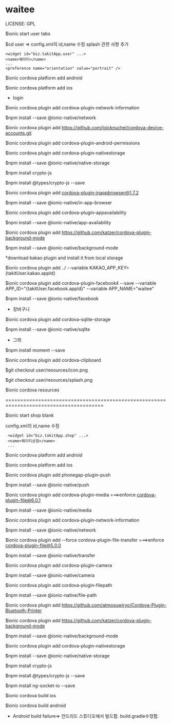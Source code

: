# waitee

LICENSE: GPL

$ionic start user tabs

$cd user => config.xml의 id,name 수정 splash 관련 사항 추가 

    <widget id="biz.takitApp.user" ...>
    <name>웨이티</name>
    ...
    <preference name="orientation" value="portrait" />

$ionic cordova platform add android

$ionic cordova platform add ios

* login

$ionic cordova plugin add cordova-plugin-network-information

$npm install --save @ionic-native/network

$ionic cordova plugin add https://github.com/loicknuchel/cordova-device-accounts.git

$ionic cordova plugin add cordova-plugin-android-permissions

$ionic cordova plugin add cordova-plugin-nativestorage

$npm install --save @ionic-native/native-storage

$npm install crypto-js

$npm install @types/crypto-js --save

$ionic cordova plugin add cordova-plugin-inappbrowser@1.7.2

$npm install --save @ionic-native/in-app-browser

$ionic cordova plugin add cordova-plugin-appavailability

$npm install --save @ionic-native/app-availability

$ionic cordova plugin add https://github.com/katzer/cordova-plugin-background-mode

$npm install --save @ionic-native/background-mode

*download kakao plugin and install it from local storage

$ionic cordova plugin add ../ --variable KAKAO_APP_KEY={takitUser.kakao.appId}

$ionic cordova plugin add cordova-plugin-facebook4 --save --variable APP_ID="{takitUser.facebook.appId}" --variable APP_NAME="waitee"

$npm install --save @ionic-native/facebook

* 장바구니

$ionic cordova plugin add cordova-sqlite-storage

$npm install --save @ionic-native/sqlite

* 그외

$npm install moment --save

$ionic cordova plugin add cordova-clipboard

$git checkout user/resources/icon.png

$git checkout user/resources/splash.png

$ionic cordova resources

=======================================================================================

$ionic start shop blank

config.xml의 id,name 수정

     <widget id="biz.takitApp.shop" ...>
     <name>웨이티상점</name>
     ...

$ionic cordova platform add android

$ionic cordova platform add ios

$ionic cordova plugin add phonegap-plugin-push

$npm install --save @ionic-native/push

$ionic cordova plugin add cordova-plugin-media            ===>enforce cordova-plugin-file@6.0.1

$npm install --save @ionic-native/media

$ionic cordova plugin add cordova-plugin-network-information

$npm install --save @ionic-native/network

$ionic cordova plugin add --force cordova-plugin-file-transfer   ===>enforce cordova-plugin-file@5.0.0

$npm install --save @ionic-native/transfer

$ionic cordova plugin add cordova-plugin-camera

$npm install --save @ionic-native/camera

$ionic cordova plugin add cordova-plugin-filepath

$npm install --save @ionic-native/file-path

$ionic cordova plugin add https://github.com/atmosuwiryo/Cordova-Plugin-Bluetooth-Printer

$ionic cordova plugin add https://github.com/katzer/cordova-plugin-background-mode

$npm install --save @ionic-native/background-mode

$ionic cordova plugin add cordova-plugin-nativestorage

$npm install --save @ionic-native/native-storage

$npm install crypto-js

$npm install @types/crypto-js --save

$npm install ng-socket-io --save

$ionic cordova build ios

$ionic cordova build android

* Android build failure=> 안드리드 스튜디오에서 빌드함. build.gradle수정함.

